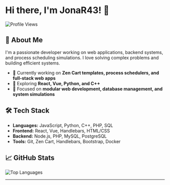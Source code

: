 # Hi there, I'm JonaR43! 👋

![Profile Views](https://komarev.com/ghpvc/?username=JonaR43&color=blue&style=flat)

## 🚀 About Me
I'm a passionate developer working on web applications, backend systems, and process scheduling simulations. I love solving complex problems and building efficient systems.

- 🔭 Currently working on **Zen Cart templates, process schedulers, and full-stack web apps**
- 🌱 Exploring **React, Vue, Python, and C++**
- 🎯 Focused on **modular web development, database management, and system simulations**


## 🛠️ Tech Stack
- **Languages:** JavaScript, Python, C++, PHP, SQL
- **Frontend:** React, Vue, Handlebars, HTML/CSS
- **Backend:** Node.js, PHP, MySQL, PostgreSQL
- **Tools:** Git, Zen Cart, Handlebars, Bootstrap, Docker

## 📈 GitHub Stats

![Top Languages](https://github-readme-stats.vercel.app/api/top-langs/?username=JonaR43&layout=compact&theme=radical)

---



